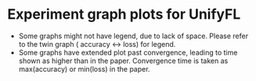 # Experiment graph plots for UnifyFL
- Some graphs might not have legend, due to lack of space. Please refer to the twin graph ( accuracy <-> loss) for legend.
- Some graphs have extended plot past convergence, leading to time shown as higher than in the paper. Convergence time is taken as max(accuracy) or min(loss) in the paper.
